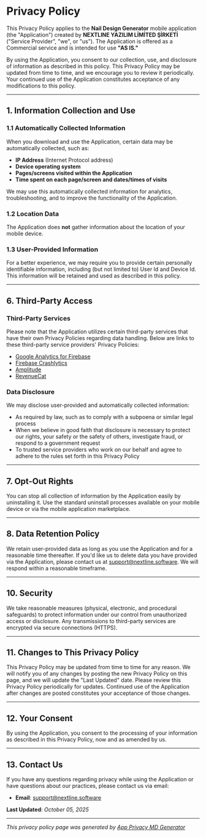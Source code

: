 # Privacy Policy

This Privacy Policy applies to the **Nail Design Generator** mobile application (the "Application") created by **NEXTLINE YAZILIM LİMİTED ŞİRKETİ** ("Service Provider", "we", or "us"). The Application is offered as a Commercial service and is intended for use **"AS IS."**

By using the Application, you consent to our collection, use, and disclosure of information as described in this policy. This Privacy Policy may be updated from time to time, and we encourage you to review it periodically. Your continued use of the Application constitutes acceptance of any modifications to this policy.

---

## 1. Information Collection and Use

### 1.1 Automatically Collected Information
When you download and use the Application, certain data may be automatically collected, such as:
- **IP Address** (Internet Protocol address)
- **Device operating system**
- **Pages/screens visited within the Application**
- **Time spent on each page/screen and dates/times of visits**

We may use this automatically collected information for analytics, troubleshooting, and to improve the functionality of the Application.

### 1.2 Location Data
The Application does **not** gather information about the location of your mobile device.

### 1.3 User-Provided Information
For a better experience, we may require you to provide certain personally identifiable information, including (but not limited to) User Id and Device Id. This information will be retained and used as described in this policy.





---

## 6. Third-Party Access

### Third-Party Services
Please note that the Application utilizes certain third-party services that have their own Privacy Policies regarding data handling. Below are links to these third-party service providers' Privacy Policies:

- [Google Analytics for Firebase](https://firebase.google.com/support/privacy)
- [Firebase Crashlytics](https://firebase.google.com/support/privacy)
- [Amplitude](https://amplitude.com/privacy)
- [RevenueCat](https://www.revenuecat.com/privacy)

### Data Disclosure
We may disclose user-provided and automatically collected information:
- As required by law, such as to comply with a subpoena or similar legal process
- When we believe in good faith that disclosure is necessary to protect our rights, your safety or the safety of others, investigate fraud, or respond to a government request
- To trusted service providers who work on our behalf and agree to adhere to the rules set forth in this Privacy Policy

---

## 7. Opt-Out Rights

You can stop all collection of information by the Application easily by uninstalling it. Use the standard uninstall processes available on your mobile device or via the mobile application marketplace.

---

## 8. Data Retention Policy

We retain user-provided data as long as you use the Application and for a reasonable time thereafter. If you'd like us to delete data you have provided via the Application, please contact us at [support@nextline.software](mailto:support@nextline.software). We will respond within a reasonable timeframe.


---

## 10. Security

We take reasonable measures (physical, electronic, and procedural safeguards) to protect information under our control from unauthorized access or disclosure. Any transmissions to third-party services are encrypted via secure connections (HTTPS).

---

## 11. Changes to This Privacy Policy

This Privacy Policy may be updated from time to time for any reason. We will notify you of any changes by posting the new Privacy Policy on this page, and we will update the "Last Updated" date. Please review this Privacy Policy periodically for updates. Continued use of the Application after changes are posted constitutes your acceptance of those changes.

---

## 12. Your Consent

By using the Application, you consent to the processing of your information as described in this Privacy Policy, now and as amended by us.

---

## 13. Contact Us

If you have any questions regarding privacy while using the Application or have questions about our practices, please contact us via email:

- **Email**: [support@nextline.software](mailto:support@nextline.software)

**Last Updated**: *October 05, 2025*

---

*This privacy policy page was generated by [App Privacy MD Generator](https://github.com/nextline-yazilim/app-privacy-md-generator)*